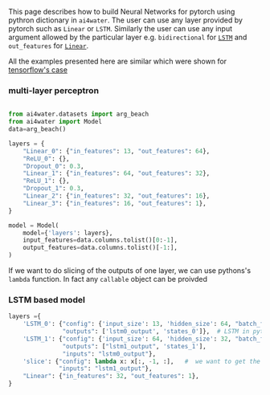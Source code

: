 This page describes how to build Neural Networks for pytorch using pythron dictionary in `ai4water`.
The user can use any layer provided by pytorch such as `Linear` or `LSTM`. Similarly the user
can use any input argument allowed by the particular layer e.g. `bidirectional` for 
[`LSTM`](https://pytorch.org/docs/stable/generated/torch.nn.LSTM.html) and `out_features` for 
[`Linear`](https://pytorch.org/docs/stable/generated/torch.nn.Linear.html).

All the examples presented here are similar which were shown for [tensorflow's case](https://ai4water.readthedocs.io/en/latest/build_dl_models.html)
### multi-layer perceptron

```python

from ai4water.datasets import arg_beach
from ai4water import Model
data=arg_beach()

layers = {
    "Linear_0": {"in_features": 13, "out_features": 64},
    "ReLU_0": {},
    "Dropout_0": 0.3,
    "Linear_1": {"in_features": 64, "out_features": 32},
    "ReLU_1": {},
    "Dropout_1": 0.3,
    "Linear_2": {"in_features": 32, "out_features": 16},
    "Linear_3": {"in_features": 16, "out_features": 1},
}

model = Model(
    model={'layers': layers},
    input_features=data.columns.tolist()[0:-1],
    output_features=data.columns.tolist()[-1:],
)
```

If we want to do slicing of the outputs of one layer, we can use pythons's `lambda` function. 
In fact any `callable` object can be proivded

### LSTM based model
```python
layers ={
    'LSTM_0': {"config": {'input_size': 13, 'hidden_size': 64, "batch_first": True},
               "outputs": ['lstm0_output', 'states_0']},  # LSTM in pytorch returns two values see docs
    'LSTM_1': {"config": {'input_size': 64, 'hidden_size': 32, "batch_first": True, "dropout": 0.3},
               "outputs": ["lstm1_output", 'states_1'],
               "inputs": "lstm0_output"},
    'slice': {"config": lambda x: x[:, -1, :],   #  we want to get the output from last lookback step.
              "inputs": "lstm1_output"},
    "Linear": {"in_features": 32, "out_features": 1},
}
```